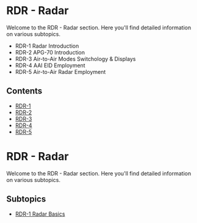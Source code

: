 # RDR - Radar

Welcome to the RDR - Radar section. Here you'll find detailed information on various subtopics.
- RDR-1 Radar Introduction
- RDR-2 APG-70 Introduction
- RDR-3 Air-to-Air Modes Switchology & Displays
- RDR-4 AAI EID Employment
- RDR-5 Air-to-Air Radar Employment

## Contents

- [RDR-1
](rdr-1.md)
- [RDR-2
](rdr-2.md)
- [RDR-3
](rdr-3.md)
- [RDR-4
](rdr-4.md)
- [RDR-5
](rdr-5.md)

# RDR - Radar

Welcome to the RDR - Radar section. Here you'll find detailed information on various subtopics.

## Subtopics

- [RDR-1 Radar Basics](rdr-1.md)

